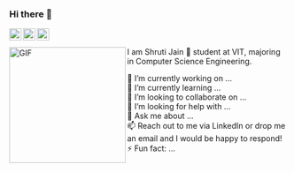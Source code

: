 ### Hi there :wave:
<a target="_blank" href="https://www.linkedin.com/in/shruti-j-08a399196/">
  <img align="left" alt="LinkedIn" width="22px" src="https://cdn.jsdelivr.net/npm/simple-icons@3.1.0/icons/linkedin.svg" />
</a>
<a href="https://www.instagram.com/shru.tiff/">
  <img align="left" alt="Instagram" width="22px" src="https://cdn.jsdelivr.net/npm/simple-icons@v3/icons/instagram.svg" />
</a>
<a target="_blank" href="mailto:sh2000.cool.j@gmail.com">
  <img align="left" alt="'Gmail" width="22px" src="https://cdn.jsdelivr.net/npm/simple-icons@3.1.0/icons/gmail.svg" />
</a>
<br /> <br/>
<img align="left" height="210" width="210" alt="GIF" src="" />
I am Shruti Jain 🙋‍ student at VIT, majoring in Computer Science Engineering. <br/ >

🔭 I’m currently working on ...<br/>
🌱 I’m currently learning ...<br/>
👯 I’m looking to collaborate on ...<br/>
🤔 I’m looking for help with ...<br/>
💬 Ask me about ...<br/>
📫 Reach out to me via LinkedIn or drop me an email and I would be happy to respond! <br/>
⚡ Fun fact: ...

